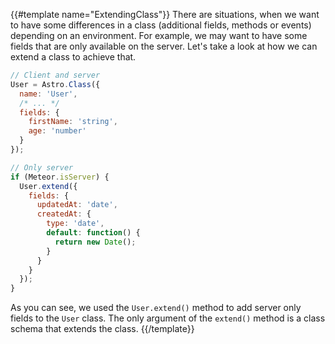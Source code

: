 {{#template name="ExtendingClass"}}
There are situations, when we want to have some differences in a class (additional fields, methods or events) depending on an environment. For example, we may want to have some fields that are only available on the server. Let's take a look at how we can extend a class to achieve that.

```js
// Client and server
User = Astro.Class({
  name: 'User',
  /* ... */
  fields: {
    firstName: 'string',
    age: 'number'
  }
});

// Only server
if (Meteor.isServer) {
  User.extend({
    fields: {
      updatedAt: 'date',
      createdAt: {
        type: 'date',
        default: function() {
          return new Date();
        }
      }
    }
  });
}
```

As you can see, we used the `User.extend()` method to add server only fields to the `User` class. The only argument of the `extend()` method is a class schema that extends the class.
{{/template}}
